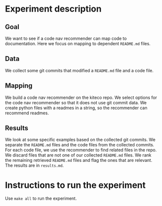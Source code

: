 # Experiment description

## Goal

We want to see if a code nav recommender can map code to documentation.
Here we focus on mapping to dependent `README.md` files.

## Data

We collect some git commits that modified a `README.md` file and a code file.

## Mapping

We build a code nav recommender on the kiteco repo.
We select options for the code nav recommender so that it does not use git commit data.
We create python files with a readmes in a string, so the recommender can recommend readmes.

## Results

We look at some specific examples based on the collected git commits.
We separate the `README.md` files and the code files from the collected commits.
For each code file, we use the recommender to find related files in the repo.
We discard files that are not one of our collected `README.md` files.
We rank the remaining retrieved `README.md` files and flag the ones that are relevant.
The results are in `results.md`.

# Instructions to run the experiment

Use `make all` to run the experiment.
